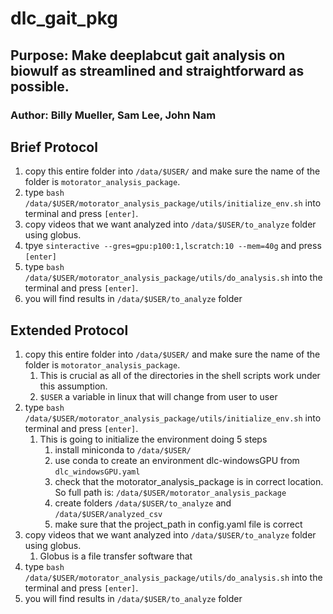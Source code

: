 # dlc_gait_pkg
## Purpose: Make deeplabcut gait analysis on biowulf as streamlined and straightforward as possible. 
### Author: Billy Mueller, Sam Lee, John Nam

## Brief Protocol 
1. copy this entire folder into `/data/$USER/` and make sure the name of the folder is `motorator_analysis_package`.
2. type `bash /data/$USER/motorator_analysis_package/utils/initialize_env.sh` into terminal and press `[enter]`.
3. copy videos that we want analyzed into `/data/$USER/to_analyze` folder using globus.
4. tpye `sinteractive --gres=gpu:p100:1,lscratch:10 --mem=40g`<copy-button></copy-button> and press `[enter]`
5. type `bash /data/$USER/motorator_analysis_package/utils/do_analysis.sh` into the terminal and press `[enter]`.
6. you will find results in `/data/$USER/to_analyze` folder


## Extended Protocol 
1. copy this entire folder into `/data/$USER/` and make sure the name of the folder is `motorator_analysis_package`.
    1. This is crucial as all of the directories in the shell scripts work under this assumption. 
    2. `$USER` a variable in linux that will change from user to user 
2. type `bash /data/$USER/motorator_analysis_package/utils/initialize_env.sh` into terminal and press `[enter]`.
    1. This is going to initialize the environment doing 5 steps
        1. install miniconda to `/data/$USER/`
        2. use conda to create an environment dlc-windowsGPU from `dlc_windowsGPU.yaml`
        3. check that the motorator_analysis_package is in correct location. So full path is: `/data/$USER/motorator_analysis_package`
        4. create folders `/data/$USER/to_analyze` and `/data/$USER/analyzed_csv`
        5. make sure that the project_path in config.yaml file is correct
3. copy videos that we want analyzed into `/data/$USER/to_analyze` folder using globus.
     1.  Globus is a file transfer software that 
4. type `bash /data/$USER/motorator_analysis_package/utils/do_analysis.sh` into the terminal and press `[enter]`.
5. you will find results in `/data/$USER/to_analyze` folder


